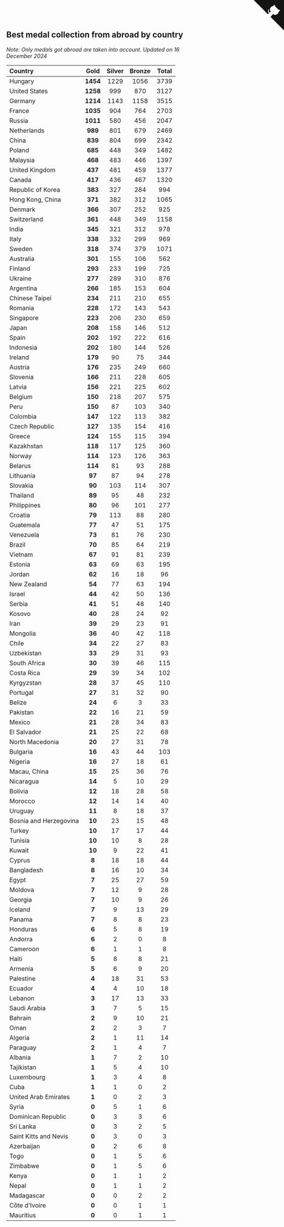 ## Best medal collection from abroad by country

*Note: Only medals got abroad are taken into account.*
*Updated on 16 December 2024*

| Country | Gold | Silver | Bronze | Total |
| :--- | :--: | :--: | :--: | :--: |
| Hungary | **1454** | 1229 | 1056 | 3739 |
| United States | **1258** | 999 | 870 | 3127 |
| Germany | **1214** | 1143 | 1158 | 3515 |
| France | **1035** | 904 | 764 | 2703 |
| Russia | **1011** | 580 | 456 | 2047 |
| Netherlands | **989** | 801 | 679 | 2469 |
| China | **839** | 804 | 699 | 2342 |
| Poland | **685** | 448 | 349 | 1482 |
| Malaysia | **468** | 483 | 446 | 1397 |
| United Kingdom | **437** | 481 | 459 | 1377 |
| Canada | **417** | 436 | 467 | 1320 |
| Republic of Korea | **383** | 327 | 284 | 994 |
| Hong Kong, China | **371** | 382 | 312 | 1065 |
| Denmark | **366** | 307 | 252 | 925 |
| Switzerland | **361** | 448 | 349 | 1158 |
| India | **345** | 321 | 312 | 978 |
| Italy | **338** | 332 | 299 | 969 |
| Sweden | **318** | 374 | 379 | 1071 |
| Australia | **301** | 155 | 106 | 562 |
| Finland | **293** | 233 | 199 | 725 |
| Ukraine | **277** | 289 | 310 | 876 |
| Argentina | **266** | 185 | 153 | 604 |
| Chinese Taipei | **234** | 211 | 210 | 655 |
| Romania | **228** | 172 | 143 | 543 |
| Singapore | **223** | 206 | 230 | 659 |
| Japan | **208** | 158 | 146 | 512 |
| Spain | **202** | 192 | 222 | 616 |
| Indonesia | **202** | 180 | 144 | 526 |
| Ireland | **179** | 90 | 75 | 344 |
| Austria | **176** | 235 | 249 | 660 |
| Slovenia | **166** | 211 | 228 | 605 |
| Latvia | **156** | 221 | 225 | 602 |
| Belgium | **150** | 218 | 207 | 575 |
| Peru | **150** | 87 | 103 | 340 |
| Colombia | **147** | 122 | 113 | 382 |
| Czech Republic | **127** | 135 | 154 | 416 |
| Greece | **124** | 155 | 115 | 394 |
| Kazakhstan | **118** | 117 | 125 | 360 |
| Norway | **114** | 123 | 126 | 363 |
| Belarus | **114** | 81 | 93 | 288 |
| Lithuania | **97** | 87 | 94 | 278 |
| Slovakia | **90** | 103 | 114 | 307 |
| Thailand | **89** | 95 | 48 | 232 |
| Philippines | **80** | 96 | 101 | 277 |
| Croatia | **79** | 113 | 88 | 280 |
| Guatemala | **77** | 47 | 51 | 175 |
| Venezuela | **73** | 81 | 76 | 230 |
| Brazil | **70** | 85 | 64 | 219 |
| Vietnam | **67** | 91 | 81 | 239 |
| Estonia | **63** | 69 | 63 | 195 |
| Jordan | **62** | 16 | 18 | 96 |
| New Zealand | **54** | 77 | 63 | 194 |
| Israel | **44** | 42 | 50 | 136 |
| Serbia | **41** | 51 | 48 | 140 |
| Kosovo | **40** | 28 | 24 | 92 |
| Iran | **39** | 29 | 23 | 91 |
| Mongolia | **36** | 40 | 42 | 118 |
| Chile | **34** | 22 | 27 | 83 |
| Uzbekistan | **33** | 29 | 31 | 93 |
| South Africa | **30** | 39 | 46 | 115 |
| Costa Rica | **29** | 39 | 34 | 102 |
| Kyrgyzstan | **28** | 37 | 45 | 110 |
| Portugal | **27** | 31 | 32 | 90 |
| Belize | **24** | 6 | 3 | 33 |
| Pakistan | **22** | 16 | 21 | 59 |
| Mexico | **21** | 28 | 34 | 83 |
| El Salvador | **21** | 25 | 22 | 68 |
| North Macedonia | **20** | 27 | 31 | 78 |
| Bulgaria | **16** | 43 | 44 | 103 |
| Nigeria | **16** | 27 | 18 | 61 |
| Macau, China | **15** | 25 | 36 | 76 |
| Nicaragua | **14** | 5 | 10 | 29 |
| Bolivia | **12** | 18 | 28 | 58 |
| Morocco | **12** | 14 | 14 | 40 |
| Uruguay | **11** | 8 | 18 | 37 |
| Bosnia and Herzegovina | **10** | 23 | 15 | 48 |
| Turkey | **10** | 17 | 17 | 44 |
| Tunisia | **10** | 10 | 8 | 28 |
| Kuwait | **10** | 9 | 22 | 41 |
| Cyprus | **8** | 18 | 18 | 44 |
| Bangladesh | **8** | 16 | 10 | 34 |
| Egypt | **7** | 25 | 27 | 59 |
| Moldova | **7** | 12 | 9 | 28 |
| Georgia | **7** | 10 | 9 | 26 |
| Iceland | **7** | 9 | 13 | 29 |
| Panama | **7** | 8 | 8 | 23 |
| Honduras | **6** | 5 | 8 | 19 |
| Andorra | **6** | 2 | 0 | 8 |
| Cameroon | **6** | 1 | 1 | 8 |
| Haiti | **5** | 8 | 8 | 21 |
| Armenia | **5** | 6 | 9 | 20 |
| Palestine | **4** | 18 | 31 | 53 |
| Ecuador | **4** | 4 | 10 | 18 |
| Lebanon | **3** | 17 | 13 | 33 |
| Saudi Arabia | **3** | 7 | 5 | 15 |
| Bahrain | **2** | 9 | 10 | 21 |
| Oman | **2** | 2 | 3 | 7 |
| Algeria | **2** | 1 | 11 | 14 |
| Paraguay | **2** | 1 | 4 | 7 |
| Albania | **1** | 7 | 2 | 10 |
| Tajikistan | **1** | 5 | 4 | 10 |
| Luxembourg | **1** | 3 | 4 | 8 |
| Cuba | **1** | 1 | 0 | 2 |
| United Arab Emirates | **1** | 0 | 2 | 3 |
| Syria | **0** | 5 | 1 | 6 |
| Dominican Republic | **0** | 3 | 3 | 6 |
| Sri Lanka | **0** | 3 | 2 | 5 |
| Saint Kitts and Nevis | **0** | 3 | 0 | 3 |
| Azerbaijan | **0** | 2 | 6 | 8 |
| Togo | **0** | 1 | 5 | 6 |
| Zimbabwe | **0** | 1 | 5 | 6 |
| Kenya | **0** | 1 | 1 | 2 |
| Nepal | **0** | 1 | 1 | 2 |
| Madagascar | **0** | 0 | 2 | 2 |
| Côte d'Ivoire | **0** | 0 | 1 | 1 |
| Mauritius | **0** | 0 | 1 | 1 |


<a href="https://github.com/jonatanklosko/wca_statistics" class="github-corner" aria-label="View source on Github"><svg width="80" height="80" viewBox="0 0 250 250" style="fill:#151513; color:#fff; position: absolute; top: 0; border: 0; right: 0;" aria-hidden="true"><path d="M0,0 L115,115 L130,115 L142,142 L250,250 L250,0 Z"></path><path d="M128.3,109.0 C113.8,99.7 119.0,89.6 119.0,89.6 C122.0,82.7 120.5,78.6 120.5,78.6 C119.2,72.0 123.4,76.3 123.4,76.3 C127.3,80.9 125.5,87.3 125.5,87.3 C122.9,97.6 130.6,101.9 134.4,103.2" fill="currentColor" style="transform-origin: 130px 106px;" class="octo-arm"></path><path d="M115.0,115.0 C114.9,115.1 118.7,116.5 119.8,115.4 L133.7,101.6 C136.9,99.2 139.9,98.4 142.2,98.6 C133.8,88.0 127.5,74.4 143.8,58.0 C148.5,53.4 154.0,51.2 159.7,51.0 C160.3,49.4 163.2,43.6 171.4,40.1 C171.4,40.1 176.1,42.5 178.8,56.2 C183.1,58.6 187.2,61.8 190.9,65.4 C194.5,69.0 197.7,73.2 200.1,77.6 C213.8,80.2 216.3,84.9 216.3,84.9 C212.7,93.1 206.9,96.0 205.4,96.6 C205.1,102.4 203.0,107.8 198.3,112.5 C181.9,128.9 168.3,122.5 157.7,114.1 C157.9,116.9 156.7,120.9 152.7,124.9 L141.0,136.5 C139.8,137.7 141.6,141.9 141.8,141.8 Z" fill="currentColor" class="octo-body"></path></svg></a><style>.github-corner:hover .octo-arm{animation:octocat-wave 560ms ease-in-out}@keyframes octocat-wave{0%,100%{transform:rotate(0)}20%,60%{transform:rotate(-25deg)}40%,80%{transform:rotate(10deg)}}@media (max-width:500px){.github-corner:hover .octo-arm{animation:none}.github-corner .octo-arm{animation:octocat-wave 560ms ease-in-out}}</style>
